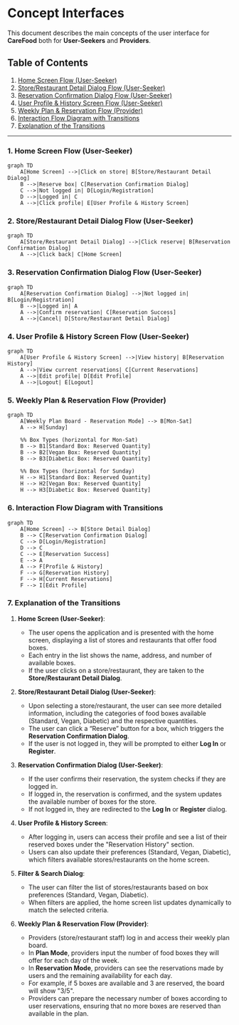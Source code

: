 # Concept Interfaces

This document describes the main concepts of the user interface for **CareFood** both for **User-Seekers** and **Providers**.

## Table of Contents
1. [Home Screen Flow (User-Seeker)](#home-screen-flow-user-seeker)
2. [Store/Restaurant Detail Dialog Flow (User-Seeker)](#store-restaurant-detail-dialog-flow-user-seeker)
3. [Reservation Confirmation Dialog Flow (User-Seeker)](#reservation-confirmation-dialog-flow-user-seeker)
4. [User Profile & History Screen Flow (User-Seeker)](#user-profile--history-screen-flow-user-seeker)
5. [Weekly Plan & Reservation Flow (Provider)](#weekly-plan--reservation-flow-provider)
6. [Interaction Flow Diagram with Transitions](#interaction-flow-diagram-with-transitions-updated)
7. [Explanation of the Transitions](#explanation-of-the-transitions)

---

### 1. Home Screen Flow (User-Seeker)

```mermaid
graph TD
    A[Home Screen] -->|Click on store| B[Store/Restaurant Detail Dialog]
    B -->|Reserve box| C[Reservation Confirmation Dialog]
    C -->|Not logged in| D[Login/Registration]
    D -->|Logged in| C
    A -->|Click profile| E[User Profile & History Screen]
```

### 2. Store/Restaurant Detail Dialog Flow (User-Seeker)

```mermaid
graph TD
    A[Store/Restaurant Detail Dialog] -->|Click reserve| B[Reservation Confirmation Dialog]
    A -->|Click back| C[Home Screen]
```

### 3. Reservation Confirmation Dialog Flow (User-Seeker)

```mermaid
graph TD
    A[Reservation Confirmation Dialog] -->|Not logged in| B[Login/Registration]
    B -->|Logged in| A
    A -->|Confirm reservation| C[Reservation Success]
    A -->|Cancel| D[Store/Restaurant Detail Dialog]
```

### 4. User Profile & History Screen Flow (User-Seeker)

```mermaid
graph TD
    A[User Profile & History Screen] -->|View history| B[Reservation History]
    A -->|View current reservations| C[Current Reservations]
    A -->|Edit profile| D[Edit Profile]
    A -->|Logout| E[Logout]
```

### 5. Weekly Plan & Reservation Flow (Provider)

```mermaid
graph TD
    A[Weekly Plan Board - Reservation Mode] --> B[Mon-Sat]
    A --> H[Sunday]

    %% Box Types (horizontal for Mon-Sat)
    B --> B1[Standard Box: Reserved Quantity]
    B --> B2[Vegan Box: Reserved Quantity]
    B --> B3[Diabetic Box: Reserved Quantity]

    %% Box Types (horizontal for Sunday)
    H --> H1[Standard Box: Reserved Quantity]
    H --> H2[Vegan Box: Reserved Quantity]
    H --> H3[Diabetic Box: Reserved Quantity]

```

### 6. Interaction Flow Diagram with Transitions

```mermaid
graph TD
    A[Home Screen] --> B[Store Detail Dialog]
    B --> C[Reservation Confirmation Dialog]
    C --> D[Login/Registration]
    D --> C
    C --> E[Reservation Success]
    E --> A
    A --> F[Profile & History]
    F --> G[Reservation History]
    F --> H[Current Reservations]
    F --> I[Edit Profile]
```

### 7. Explanation of the Transitions

1. **Home Screen (User-Seeker)**:
    - The user opens the application and is presented with the home screen, displaying a list of stores and restaurants that offer food boxes.
    - Each entry in the list shows the name, address, and number of available boxes.
    - If the user clicks on a store/restaurant, they are taken to the **Store/Restaurant Detail Dialog**.

2. **Store/Restaurant Detail Dialog (User-Seeker)**:
    - Upon selecting a store/restaurant, the user can see more detailed information, including the categories of food boxes available (Standard, Vegan, Diabetic) and the respective quantities.
    - The user can click a “Reserve” button for a box, which triggers the **Reservation Confirmation Dialog**.
    - If the user is not logged in, they will be prompted to either **Log In** or **Register**.

3. **Reservation Confirmation Dialog (User-Seeker)**:
    - If the user confirms their reservation, the system checks if they are logged in.
    - If logged in, the reservation is confirmed, and the system updates the available number of boxes for the store.
    - If not logged in, they are redirected to the **Log In** or **Register** dialog.

4. **User Profile & History Screen**:
    - After logging in, users can access their profile and see a list of their reserved boxes under the "Reservation History" section.
    - Users can also update their preferences (Standard, Vegan, Diabetic), which filters available stores/restaurants on the home screen.
  
5. **Filter & Search Dialog**:
    - The user can filter the list of stores/restaurants based on box preferences (Standard, Vegan, Diabetic).
    - When filters are applied, the home screen list updates dynamically to match the selected criteria.

6. **Weekly Plan & Reservation Flow (Provider)**:
    - Providers (store/restaurant staff) log in and access their weekly plan board.
    - In **Plan Mode**, providers input the number of food boxes they will offer for each day of the week.
    - In **Reservation Mode**, providers can see the reservations made by users and the remaining availability for each day.
    - For example, if 5 boxes are available and 3 are reserved, the board will show "3/5".
    - Providers can prepare the necessary number of boxes according to user reservations, ensuring that no more boxes are reserved than available in the plan.
